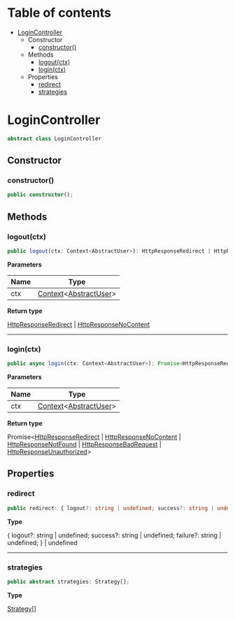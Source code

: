 # Table of contents

* [LoginController][ClassDeclaration-4]
    * Constructor
        * [constructor()][Constructor-0]
    * Methods
        * [logout(ctx)][MethodDeclaration-3]
        * [login(ctx)][MethodDeclaration-4]
    * Properties
        * [redirect][PropertyDeclaration-11]
        * [strategies][PropertyDeclaration-12]

# LoginController

```typescript
abstract class LoginController
```
## Constructor

### constructor()

```typescript
public constructor();
```

## Methods

### logout(ctx)

```typescript
public logout(ctx: Context<AbstractUser>): HttpResponseRedirect | HttpResponseNoContent;
```

**Parameters**

| Name | Type                                                              |
| ---- | ----------------------------------------------------------------- |
| ctx  | [Context][ClassDeclaration-5]<[AbstractUser][ClassDeclaration-1]> |

**Return type**

[HttpResponseRedirect][ClassDeclaration-6] | [HttpResponseNoContent][ClassDeclaration-9]

----------

### login(ctx)

```typescript
public async login(ctx: Context<AbstractUser>): Promise<HttpResponseRedirect | HttpResponseNoContent | HttpResponseNotFound | HttpResponseBadRequest | HttpResponseUnauthorized>;
```

**Parameters**

| Name | Type                                                              |
| ---- | ----------------------------------------------------------------- |
| ctx  | [Context][ClassDeclaration-5]<[AbstractUser][ClassDeclaration-1]> |

**Return type**

Promise<[HttpResponseRedirect][ClassDeclaration-6] | [HttpResponseNoContent][ClassDeclaration-9] | [HttpResponseNotFound][ClassDeclaration-11] | [HttpResponseBadRequest][ClassDeclaration-13] | [HttpResponseUnauthorized][ClassDeclaration-14]>

## Properties

### redirect

```typescript
public redirect: { logout?: string | undefined; success?: string | undefined; failure?: string | undefined; } | undefined;
```

**Type**

{ logout?: string | undefined; success?: string | undefined; failure?: string | undefined; } | undefined

----------

### strategies

```typescript
public abstract strategies: Strategy[];
```

**Type**

[Strategy][InterfaceDeclaration-3][]

[ClassDeclaration-4]: logincontroller.md#logincontroller
[Constructor-0]: logincontroller.md#constructor
[MethodDeclaration-3]: logincontroller.md#logoutctx
[ClassDeclaration-1]: abstractuser.md#abstractuser
[ClassDeclaration-5]: context.md#context
[ClassDeclaration-6]: httpresponseredirect.md#httpresponseredirect
[ClassDeclaration-9]: httpresponsenocontent.md#httpresponsenocontent
[MethodDeclaration-4]: logincontroller.md#loginctx
[ClassDeclaration-1]: abstractuser.md#abstractuser
[ClassDeclaration-5]: context.md#context
[ClassDeclaration-6]: httpresponseredirect.md#httpresponseredirect
[ClassDeclaration-9]: httpresponsenocontent.md#httpresponsenocontent
[ClassDeclaration-11]: httpresponsenotfound.md#httpresponsenotfound
[ClassDeclaration-13]: httpresponsebadrequest.md#httpresponsebadrequest
[ClassDeclaration-14]: httpresponseunauthorized.md#httpresponseunauthorized
[PropertyDeclaration-11]: logincontroller.md#redirect
[PropertyDeclaration-12]: logincontroller.md#strategies
[InterfaceDeclaration-3]: ../index.md#strategy